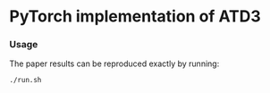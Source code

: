 # PyTorch implementation of ATD3

### Usage
The paper results can be reproduced exactly by running:
```
./run.sh
```
